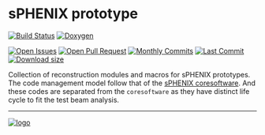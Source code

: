 # sPHENIX prototype

[![Build Status](https://web.sdcc.bnl.gov/jenkins-sphenix/buildStatus/icon?job=sPHENIX/sPHENIX_CoreSoftware_MasterBranch)](https://web.sdcc.bnl.gov/jenkins-sphenix/job/sPHENIX/job/sPHENIX_CoreSoftware_MasterBranch/)
[![Doxygen](https://img.shields.io/badge/code%20reference-Doxygen-green.svg)](https://www.phenix.bnl.gov/WWW/sPHENIX/doxygen/html/)

[![Open Issues](https://img.shields.io/github/issues/sPHENIX-Collaboration/prototype.svg)](https://github.com/sPHENIX-Collaboration/prototype/issues)
[![Open Pull Request](https://img.shields.io/github/issues-pr/sPHENIX-Collaboration/prototype.svg)](https://github.com/sPHENIX-Collaboration/prototype/pulls)
[![Monthly Commits](https://img.shields.io/github/commit-activity/m/sPHENIX-Collaboration/prototype.svg)](https://github.com/sPHENIX-Collaboration/prototype/commits/master)
[![Last Commit](https://img.shields.io/github/last-commit/sPHENIX-Collaboration/prototype.svg)](https://github.com/sPHENIX-Collaboration/prototype/commits/master)
[![Download size](https://img.shields.io/github/languages/code-size/sPHENIX-Collaboration/prototype.svg)](https://github.com/sPHENIX-Collaboration/prototype/archive/master.zip)

Collection of reconstruction modules and macros for sPHENIX prototypes. 
The code management model follow that of the [sPHENIX coresoftware](https://github.com/sPHENIX-Collaboration/coresoftware). 
And these codes are separated from the `coresoftware` as they have distinct life cycle to fit the test beam analysis.

---

[![logo](https://raw.githubusercontent.com/sPHENIX-Collaboration/utilities/master/jenkins/material/sphenix-logo-white-bg-72p.png)](https://www.sphenix.bnl.gov/)

